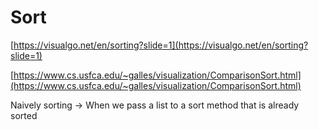 # Sort

[https://visualgo.net/en/sorting?slide=1](https://visualgo.net/en/sorting?slide=1)

[https://www.cs.usfca.edu/~galles/visualization/ComparisonSort.html](https://www.cs.usfca.edu/~galles/visualization/ComparisonSort.html)

Naively sorting → When we pass a list to a sort method that is already sorted